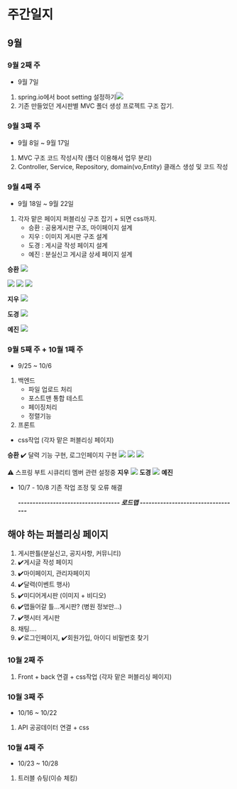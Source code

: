 # 주간일지

## 9월

### 9월 2째 주

- 9월 7일

1. spring.io에서 boot setting 설정하기<img src="Weekly_Report/resources/hotvely/Freepets_SpringBoot_setting.jpg"/>
2. 기존 만들었던 게시판별 MVC 폴더 생성 프로젝트 구조 잡기.

### 9월 3째 주

- 9월 8일 ~ 9월 17일

1. MVC 구조 코드 작성시작 (폴더 이용해서 업무 분리)
2. Controller, Service, Repository, domain(vo,Entity) 클래스 생성 및 코드 작성

### 9월 4째 주

- 9월 18일 ~ 9월 22일

1. 각자 맡은 페이지 퍼블리싱 구조 잡기 + 되면 css까지.
    - 승환 : 공용게시판 구조, 마이페이지 설계
    - 지우 : 이미지 게시판 구조 설계
    - 도경 : 게시글 작성 페이지 설계
    - 예진 : 분실신고 게시글 상세 페이지 설계

**승환**
<img src="Weekly_Report/resources/hotvely/9_4week/승환_게시판통합틀.png"/>

<img src="Weekly_Report/resources/hotvely/9_4week/승환_마이페이지1.png"/>
<img src="Weekly_Report/resources/hotvely/9_4week/승환_마이페이지2.png"/>
<img src="Weekly_Report/resources/hotvely/9_4week/승환_마이페이지3.png"/>

**지우**
<img src="Weekly_Report/resources/Jiwoo/9_4week/지우_미디어영상썸네일화면구현.png"/>

**도경**
<img src="Weekly_Report/resources/viper/9_4week/도경_게시글작성페이지.png"/>

**예진**
<img src="Weekly_Report/resources/Yejin/9_4week/예진_분실신고상세페이지.png"/>

### 9월 5째 주 + 10월 1째 주

- 9/25 ~ 10/6

1. 백엔드
    - 파일 업로드 처리
    - 포스트맨 통합 테스트
    - 페이징처리
    - 정렬기능
2. 프론트

- css작업 (각자 맡은 퍼블리싱 페이지)

**승환**
✔️ 달력 기능 구현, 로그인페이지 구현
<img src="Weekly_Report/resources/hotvely/9_5week/승환_이벤트페이지퍼블리싱.png">
<img src="Weekly_Report/resources/hotvely/9_5week/승환_로그인페이지.png">
<img src="Weekly_Report/resources/hotvely/9_5week/승환_회원가입페이지.png">

⚠️ 스프링 부트 시큐리티 멤버 관련 설정중
**지우**
<img src="Weekly_Report/resources/Jiwoo/9_5week/지우_미디어영상썸네일화면구현_2.png" >
**도경**
<img src="Weekly_Report/resources/viper/9_5week/도경_펫시터페이지퍼블리싱.png" >
**예진**

- 10/7 - 10/8
  기존 작업 조정 및 오류 해결

  ***----------------------------------- 로드맵 ----------------------------------***

## 해야 하는 퍼블리싱 페이지

1. 게시판틀(분실신고, 공지사항, 커뮤니티)
2. ✔️게시글 작성 페이지
3. ✔️️마이페이지, 관리자페이지
4. ✔️달력(이벤트 행사)
5. ✔️미디어게시판 (이미지 + 비디오)
6. ✔️맵들어갈 틀...게시판? (병원 정보만...)
7. ✔️펫시터 게시판
8. 채팅....
9. ✔️로그인페이지, ✔️회원가입, 아이디 비밀번호 찾기

### 10월 2째 주

1. Front + back 연결 + css작업 (각자 맡은 퍼블리싱 페이지)

### 10월 3째 주

- 10/16 ~ 10/22

1. API 공공데이터 연결 + css

### 10월 4째 주

- 10/23 ~ 10/28

1. 트러블 슈팅(이슈 체킹)